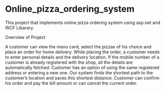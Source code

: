 # Online_pizza_ordering_system
This project that implements online pizza ordering system using asp.net and WCF Libarary.

Overview of Project

A customer can view the menu card, select the pizzas of his choice and place an order for home delivery.
While placing the order, a customer needs to enter personal details and the delivery location.
If the mobile number of a customer is already registered with the shop, all the details are automatically fetched. Customer has an option of using the same registered address or entering a new one.
Our system finds the shortest path to the customer’s location and saves this shortest distance.
Customer can confirm his order and pay the bill amount or can cancel the current order.
